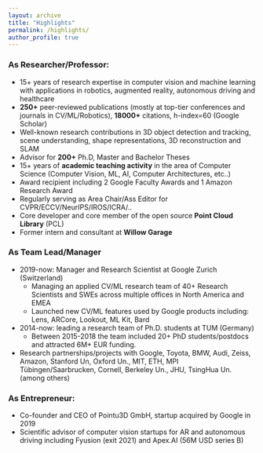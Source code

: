 ```yaml
---
layout: archive
title: "Highlights"
permalink: /highlights/
author_profile: true
---
```


### As Researcher/Professor:

* 15+ years of research expertise in computer vision and machine learning with applications in robotics, augmented reality, autonomous driving and healthcare
* **250+** peer-reviewed publications (mostly at top-tier conferences and journals in CV/ML/Robotics), **18000+** citations, h-index=60 (Google Scholar)
* Well-known research contributions in 3D object detection and tracking, scene understanding, shape representations, 3D reconstruction and SLAM
* Advisor for **200+** Ph.D, Master and Bachelor Theses
* 15+ years of **academic teaching activity** in the area of Computer Science (Computer Vision, ML, AI, Computer Architectures, etc..)
* Award recipient including 2 Google Faculty Awards and 1 Amazon Research Award
* Regularly serving as Area Chair/Ass Editor for CVPR/ECCV/NeurIPS/IROS/ICRA/..
* Core developer and core member of the open source **Point Cloud Library** (PCL)
* Former intern and consultant at **Willow Garage**

### As Team Lead/Manager

* 2019-now: Manager and Research Scientist at Google Zurich (Switzerland)
  * Managing an applied CV/ML research team of 40+ Research Scientists and SWEs across multiple offices in North America and EMEA
  * Launched new CV/ML features used by Google products including: Lens, ARCore, Lookout, ML Kit, Bard
* 2014-now: leading a research team of Ph.D. students at TUM (Germany)
  * Between 2015-2018 the team included 20+ PhD students/postdocs and attracted 6M+ EUR funding.
* Research partnerships/projects with Google, Toyota, BMW, Audi, Zeiss, Amazon, Stanford Un, Oxford Un., MIT, ETH, MPI Tübingen/Saarbrucken, Cornell, Berkeley Un., JHU, TsingHua Un. (among others)

### As Entrepreneur:

* Co-founder and CEO of Pointu3D GmbH, startup acquired by Google in 2019
* Scientific advisor of computer vision startups for AR and autonomous driving including Fyusion (exit 2021) and Apex.AI (56M USD series B)

